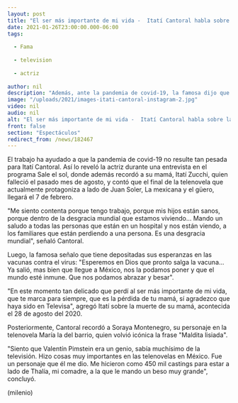 ```yaml
---
layout: post
title: "El ser más importante de mi vida -  Itatí Cantoral habla sobre la muerte de su mamá"
date: 2021-01-26T23:00:00.000-06:00
tags:
  
  - Fama
  
  - television
  
  - actriz
  
author: nil
description: "Además, ante la pandemia de covid-19, la famosa dijo que espera que todos se puedan poner alguna vacuna contra el virus para que nos podamos abrazar y besar. "
image: "/uploads/2021/images-itati-cantoral-instagram-2.jpg"
video: nil
audio: nil
alt: "El ser más importante de mi vida -  Itatí Cantoral habla sobre la muerte de su mamá"
front: false
section: "Espectáculos"
redirect_from: /news/182467
---
```


El trabajo ha ayudado a que la pandemia de covid-19 no resulte tan pesada para Itatí Cantoral. Así lo reveló la actriz durante una entrevista en el programa Sale el sol, donde además recordó a su mamá, Itatí Zucchi, quien falleció el pasado mes de agosto, y contó que el final de la telenovela que actualmente protagoniza a lado de Juan Soler, La mexicana y el güero, llegará el 7 de febrero. 

"Me siento contenta porque tengo trabajo, porque mis hijos están sanos, porque dentro de la desgracia mundial que estamos viviendo... Mando un saludo a todas las personas que están en un hospital y nos están viendo, a los familiares que están perdiendo a una persona. Es una desgracia mundial", señaló Cantoral. 

Luego, la famosa señalo que tiene depositadas sus esperanzas en las vacunas contra el virus: "Esperemos en Dios que pronto salga la vacuna... Ya salió, mas bien que llegue a México, nos la podamos poner y que el mundo esté inmune. Que nos podamos abrazar y besar". 

"En este momento tan delicado que perdí al ser más importante de mi vida, que te marca para siempre, que es la pérdida de tu mamá, sí agradezco que haya sido en Televisa", agregó Itatí sobre la muerte de su mamá, acontecida el 28 de agosto del 2020. 

Posteriormente, Cantoral recordó a Soraya Montenegro, su personaje en la telenovela María la del barrio, quien volvió icónica la frase "Maldita lisiada". 

"Siento que Valentín Pimstein era un genio, sabía muchísimo de la televisión. Hizo cosas muy importantes en las telenovelas en México. Fue un personaje que él me dio. Me hicieron como 450 mil castings para estar a lado de Thalía, mi comadre, a la que le mando un beso muy grande", concluyó. 

(milenio)